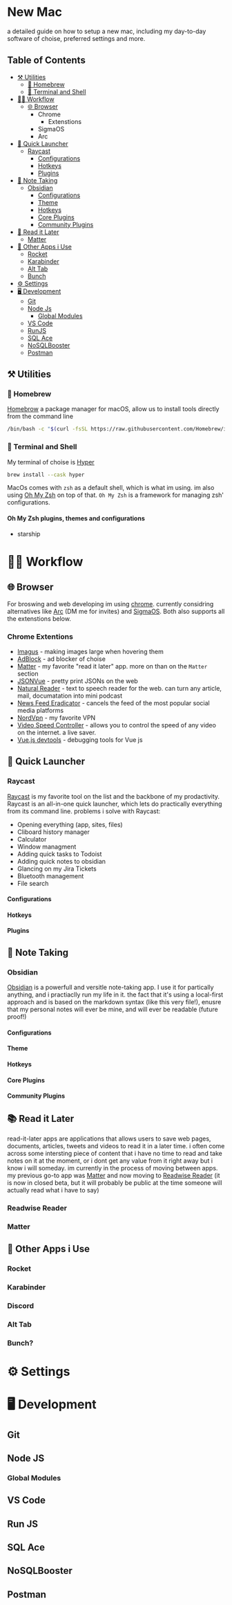 # New Mac
a detailed guide on how to setup a new mac, including my day-to-day software of choise, preferred settings and more.

## Table of Contents

- [⚒️ Utilities](#-Utilities)
    - [🍺 Homebrew](#-Homebrew)
    - [🐚 Terminal and Shell](#-Terminal-and-Shell)
- [👨‍💻 Workflow](#-Workflow)
    - [🌐 Browser](#-Browser)
        - Chrome
            - Extenstions
        - SigmaOS
        - Arc
 - [🚀 Quick Launcher](#-Quick-Launcher)
     - [Raycast](#-Raycast)
         - [Configurations](#Raycast-Configurations)
         - [Hotkeys](#Raycast-Hotkeys)
         - [Plugins](#Raycast-Plugins)
 - [📝 Note Taking](#-Note-Taking)
     - [Obsidian](#-Obsidian)
         - [Configurations](#Obsidian-Configurations)
         - [Theme](#Obsidian-Theme)
         - [Hotkeys](#Obsidian-Hotkeys)
         - [Core Plugins](#Obsidian-Core-Plugins)
         - [Community Plugins](#Obsidian-Community-Plugins)
 - [📝 Read it Later](#-Read-it-Later)
     - [Matter](#-Matter)
 - [🤔 Other Apps i Use](#-Other-Apps-i-Use)
     - [Rocket](#Rocket)
     - [Karabinder](#Karabinder)
     - [Alt Tab](#Alt-Tab)
     - [Bunch](#Bunch)
 - [⚙️ Settings](#-Settings)
 - [🖥️ Development](#-Development)
     - [Git](#Git)
     - [Node Js](#Node-JS)
         - [Global Modules](#Global-Modules)
     - [VS Code](#VS-Code)
     - [RunJS](#RunJS)
     - [SQL Ace](#SQL-Ace)
     - [NoSQLBooster](#NoSQLBooster)
     - [Postman](#Postman) 


## ⚒️ Utilities

### 🍺 Homebrew
[Homebrow](https://brew.sh) a package manager for macOS, allow us to install tools directly from the command line

```bash
/bin/bash -c "$(curl -fsSL https://raw.githubusercontent.com/Homebrew/install/HEAD/install.sh)"
```

### 🐚 Terminal and Shell
My terminal of choise is [Hyper](https://hyper.is)

```bash
brew install --cask hyper
```

MacOs comes with `zsh` as a default shell, which is what im using. im also using [Oh My Zsh](https://ohmyz.sh/) on top of that. `Oh My Zsh` is a framework for managing zsh' configurations.

#### Oh My Zsh plugins, themes and configurations

* starship


# 👨‍💻 Workflow

## 🌐 Browser

For broswing and web developing im using [chrome](https://www.google.com/chrome/). currently considring alternatives like [Arc](https://thebrowser.company/) (DM me for invites) and [SigmaOS](https://sigmaos.com/). Both also supports all the extenstions below.

### Chrome Extentions

* [Imagus](https://chrome.google.com/webstore/detail/imagus/immpkjjlgappgfkkfieppnmlhakdmaab?hl=en) - making images large when hovering them
* [AdBlock](https://chrome.google.com/webstore/detail/adblock-%E2%80%94-best-ad-blocker/gighmmpiobklfepjocnamgkkbiglidom?hl=en) - ad blocker of choise
* [Matter](https://chrome.google.com/webstore/detail/matter/knjbgabkeojmfdhindppcmhhfiembkeb) - my favorite "read it later" app. more on than on the `Matter` section
* [JSONVue](https://chrome.google.com/webstore/detail/jsonvue/chklaanhfefbnpoihckbnefhakgolnmc) - pretty print JSONs on the web
* [Natural Reader](https://chrome.google.com/webstore/detail/natural-reader-text-to-sp/kohfgcgbkjodfcfkcackpagifgbcmimk?hl=en) - text to speech reader for the web. can turn any article, mail, documatation into mini podcast
* [News Feed Eradicator](https://chrome.google.com/webstore/detail/news-feed-eradicator/fjcldmjmjhkklehbacihaiopjklihlgg?hl=en) - cancels the feed of the most popular social media platforms
* [NordVpn](https://chrome.google.com/webstore/detail/nordvpn-vpn-proxy-for-pri/fjoaledfpmneenckfbpdfhkmimnjocfa?hl=en) - my favorite VPN
* [Video Speed Controller](https://chrome.google.com/webstore/detail/video-speed-controller/nffaoalbilbmmfgbnbgppjihopabppdk) - allows you to control the speed of any video on the internet. a live saver.
* [Vue.js devtools](https://chrome.google.com/webstore/detail/vuejs-devtools/nhdogjmejiglipccpnnnanhbledajbpd) - debugging tools for Vue js 


## 🚀 Quick Launcher

### Raycast

[Raycast](https://www.raycast.com/) is my favorite tool on the list and the backbone of my prodactivity. Raycast is an all-in-one quick launcher, which lets do practically everything from its command line. problems i solve with Raycast:

 * Opening everything (app, sites, files)
 * Cliboard history manager
 * Calculator
 * Window managment
 * Adding quick tasks to Todoist
 * Adding quick notes to obsidian
 * Glancing on my Jira Tickets
 * Bluetooth management
 * File search

  #### Configurations <a id="Raycast-Configurations"></a>
  
  #### Hotkeys <a id="Raycast-Hotkeys"></a>
  
  #### Plugins <a id="Raycast-Plugins"></a>

## 📝 Note Taking

### Obsidian

[Obsidian](https://obsidian.md/) is a powerfull and versitle note-taking app. I use it for partically anything, and i practiaclly run my life in it.
the fact that it's using a local-first approach and is based on the markdown syntax (like this very file!),
enusre that my personal notes will ever be mine, and will ever be readable (future proof!)

  #### Configurations <a id="Obsidian-Configurations"></a>
  
  #### Theme <a id="Obsidian-Theme"></a>
  
  #### Hotkeys <a id="Obsidian-Hotkeys"></a>
  
  #### Core Plugins <a id="Obsidian-Core-Plugins"></a>
  
  #### Community Plugins <a id="Obsidian-Community-Plugins"></a>


## 📚 Read it Later

read-it-later apps are applications that allows users to save web pages, documents, articles, tweets and videos to read it in a later time.
i often come across some intersting piece of content that i have no time to read and take notes on it at the moment,
or i dont get any value from it right away but i know i will someday.
im currently in the process of moving between apps. my previous go-to app was [Matter](https://hq.getmatter.com/) and now moving to [Readwise Reader](https://readwise.io/read) (it is now in closed beta, but it will probably be public at the time someone will actually read what i have to say)

### Readwise Reader

### Matter

## 🤔 Other Apps i Use


### Rocket

### Karabinder

### Discord

### Alt Tab

### Bunch?


# ⚙️ Settings


# 🖥️ Development

## Git

## Node JS

### Global Modules

## VS Code

## Run JS

## SQL Ace

## NoSQLBooster

## Postman

